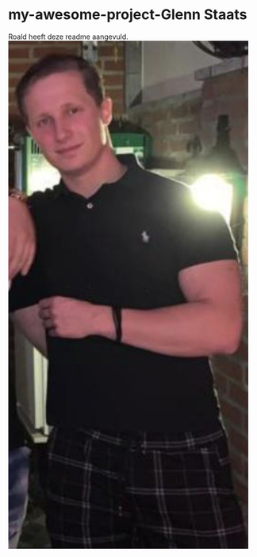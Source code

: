 # my-awesome-project-Glenn Staats
Roald heeft deze readme aangevuld.
![foto](Screenshot_20220211-163525_WhatsApp.jpg)

